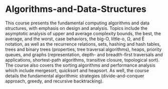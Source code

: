 # Algorithms-and-Data-Structures

This course presents the fundamental computing algorithms and data structures, with emphasis on design and analysis. Topics include the asymptotic analysis of upper and average complexity bounds, the best, the average, and the worst, case behaviors, the big-O, little-o, Ω, and È notation, as well as the recurrence relations, sets, hashing and hash tables, trees and binary trees (properties, tree traversal algorithms), heaps, priority queues, and graphs (representation, depth- and breadth-first traversals and applications, shortest-path algorithms, transitive closure, topological sort).  The course also covers the sorting algorithms and performance analysis which include mergesort, quicksort and heapsort. As well, the course details the fundamental algorithmic strategies (divide-and-conquer approach, greedy, and recursive backtracking).
